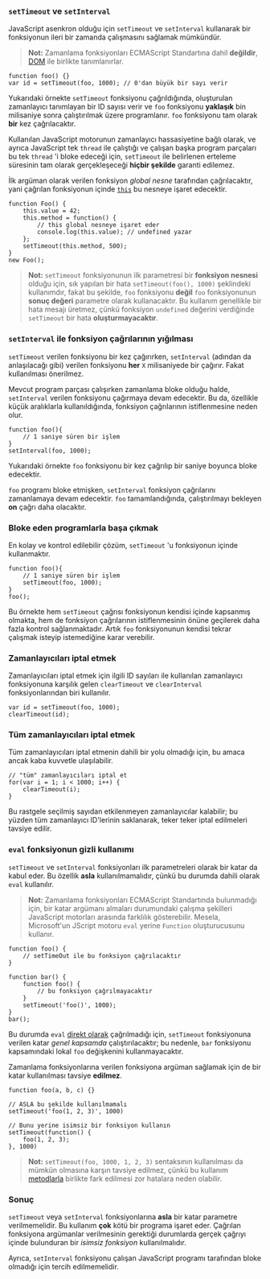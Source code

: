 ### `setTimeout` ve `setInterval`

JavaScript asenkron olduğu için `setTimeout` ve `setInterval` kullanarak bir
fonksiyonun ileri bir zamanda çalışmasını sağlamak mümkündür.

> **Not:** Zamanlama fonksiyonları ECMAScript Standartına dahil **değildir**,
> [DOM][1] ile birlikte tanımlanırlar.

    function foo() {}
    var id = setTimeout(foo, 1000); // 0'dan büyük bir sayı verir

Yukarıdaki örnekte `setTimeout` fonksiyonu çağrıldığında, oluşturulan
zamanlayıcı tanımlayan bir ID sayısı verir ve `foo` fonksiyonu **yaklaşık**
bin milisaniye sonra çalıştırılmak üzere programlanır. `foo` fonksiyonu
tam olarak **bir** kez çağrılacaktır.

Kullanılan JavaScript motorunun zamanlayıcı hassasiyetine bağlı olarak, ve
ayrıca JavaScript tek `thread` ile çalıştığı ve çalışan başka program
parçaları bu tek `thread` 'i bloke edeceği için, `setTimeout` ile belirlenen
erteleme süresinin tam olarak gerçekleşeceği **hiçbir şekilde** garanti
edilemez.

İlk argüman olarak verilen fonksiyon *global nesne* tarafından çağrılacaktır,
yani çağrılan fonksiyonun içinde [`this`](#function.this) bu nesneye işaret
edecektir.

    function Foo() {
        this.value = 42;
        this.method = function() {
            // this global nesneye işaret eder
            console.log(this.value); // undefined yazar
        };
        setTimeout(this.method, 500);
    }
    new Foo();


> **Not:** `setTimeout` fonksiyonunun ilk parametresi bir **fonksiyon nesnesi**
> olduğu için, sık yapılan bir hata `setTimeout(foo(), 1000)` şeklindeki
> kullanımdır, fakat bu şekilde, `foo` fonksiyonu **değil** `foo` fonksiyonunun
> **sonuç değeri** parametre olarak kullanacaktır. Bu kullanım genellikle bir
> hata mesajı üretmez, çünkü fonksiyon `undefined` değerini verdiğinde 
> `setTimeout` bir hata **oluşturmayacaktır**.

### `setInterval` ile fonksiyon çağrılarının yığılması

`setTimeout` verilen fonksiyonu bir kez çağırırken, `setInterval` (adından da
anlaşılacağı gibi) verilen fonksiyonu **her** `X` milisaniyede bir çağırır.
Fakat kullanılması önerilmez.

Mevcut program parçası çalışırken zamanlama bloke olduğu halde, `setInterval`
verilen fonksiyonu çağırmaya devam edecektir. Bu da, özellikle küçük aralıklarla
kullanıldığında, fonksiyon çağrılarının istiflenmesine neden olur.

    function foo(){
        // 1 saniye süren bir işlem
    }
    setInterval(foo, 1000);

Yukarıdaki örnekte `foo` fonksiyonu bir kez çağrılıp bir saniye boyunca bloke
edecektir.

`foo` programı bloke etmişken, `setInterval` fonksiyon çağrılarını zamanlamaya
devam edecektir. `foo` tamamlandığında, çalıştırılmayı bekleyen **on** çağrı
daha olacaktır.

### Bloke eden programlarla başa çıkmak

En kolay ve kontrol edilebilir çözüm, `setTimeout` 'u fonksiyonun içinde
kullanmaktır.

    function foo(){
        // 1 saniye süren bir işlem
        setTimeout(foo, 1000);
    }
    foo();

Bu örnekte hem `setTimeout` çağrısı fonksiyonun kendisi içinde kapsanmış olmakta,
hem de fonksiyon çağrılarının istiflenmesinin önüne geçilerek daha fazla kontrol
sağlanmaktadır. Artık  `foo` fonksiyonunun kendisi tekrar çalışmak isteyip
istemediğine karar verebilir.

### Zamanlayıcıları iptal etmek

Zamanlayıcıları iptal etmek için ilgili ID sayıları ile kullanılan zamanlayıcı
fonksiyonuna karşılık gelen `clearTimeout` ve `clearInterval` fonksiyonlarından
biri kullanılır.

    var id = setTimeout(foo, 1000);
    clearTimeout(id);

### Tüm zamanlayıcıları iptal etmek

Tüm zamanlayıcıları iptal etmenin dahili bir yolu olmadığı için, bu amaca
ancak kaba kuvvetle ulaşılabilir.

    // "tüm" zamanlayıcıları iptal et
    for(var i = 1; i < 1000; i++) {
        clearTimeout(i);
    }

Bu rastgele seçilmiş sayıdan etkilenmeyen zamanlayıcılar kalabilir; bu yüzden
tüm zamanlayıcı ID'lerinin saklanarak, teker teker iptal edilmeleri tavsiye
edilir.

### `eval` fonksiyonun gizli kullanımı

`setTimeout` ve `setInterval` fonksiyonları ilk parametreleri olarak bir katar
da kabul eder. Bu özellik **asla** kullanılmamalıdır, çünkü bu durumda dahili
olarak `eval` kullanılır.

> **Not:** Zamanlama fonksiyonları ECMAScript Standartında bulunmadığı için,
> bir katar argümanı almaları durumundaki çalışma şekilleri JavaScript motorları
> arasında farklılık gösterebilir. Mesela, Microsoft'un JScript motoru `eval`
> yerine `Function` oluşturucusunu kullanır.

    function foo() {
        // setTimeOut ile bu fonksiyon çağrılacaktır
    }

    function bar() {
        function foo() {
            // bu fonksiyon çağrılmayacaktır
        }
        setTimeout('foo()', 1000);
    }
    bar();

Bu durumda `eval` [direkt olarak](#core.eval) çağrılmadığı için, `setTimeout`
fonksiyonuna verilen katar *genel kapsamda* çalıştırılacaktır; bu nedenle,
`bar` fonksiyonu kapsamındaki lokal `foo` değişkenini kullanmayacaktır.

Zamanlama fonksiyonlarına verilen fonksiyona argüman sağlamak için de bir katar
kullanılması tavsiye **edilmez**.

    function foo(a, b, c) {}
    
    // ASLA bu şekilde kullanılmamalı
    setTimeout('foo(1, 2, 3)', 1000)

    // Bunu yerine isimsiz bir fonksiyon kullanın
    setTimeout(function() {
        foo(1, 2, 3);
    }, 1000)

> **Not:** `setTimeout(foo, 1000, 1, 2, 3)` sentaksının kullanılması da mümkün
> olmasına karşın tavsiye edilmez, çünkü bu kullanım [metodlarla](#function.this)
> birlikte fark edilmesi zor hatalara neden olabilir.

### Sonuç

`setTimeout` veya `setInterval` fonksiyonlarına **asla** bir katar parametre
verilmemelidir. Bu kullanım **çok** kötü bir programa işaret eder. Çağrılan
fonksiyona argümanlar verilmesinin gerektiği durumlarda gerçek çağrıyı içinde
bulunduran bir *isimsiz fonksiyon* kullanılmalıdır.

Ayrıca, `setInterval` fonksiyonu çalışan JavaScript programı tarafından bloke
olmadığı için tercih edilmemelidir.

[1]: http://en.wikipedia.org/wiki/Document_Object_Model "Document Object Model"
